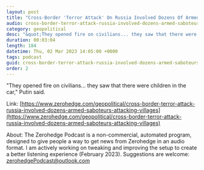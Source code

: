 ```yaml
---
layout: post
title: "Cross-Border 'Terror Attack' On Russia Involved Dozens Of Armed Saboteurs Attacking Villages"
audio: cross-border-terror-attack-russia-involved-dozens-armed-saboteurs-attacking-villages-0
category: geopolitical
desc: "&quot;They opened fire on civilians... they saw that there were children in the car,&quot; Putin said."
duration: 00:03:04
length: 184
datetime: Thu, 02 Mar 2023 14:05:00 +0000
tags: podcast
guid: cross-border-terror-attack-russia-involved-dozens-armed-saboteurs-attacking-villages-0
order: 2
---
```

&quot;They opened fire on civilians... they saw that there were children in the car,&quot; Putin said.

Link: [https://www.zerohedge.com/geopolitical/cross-border-terror-attack-russia-involved-dozens-armed-saboteurs-attacking-villages](https://www.zerohedge.com/geopolitical/cross-border-terror-attack-russia-involved-dozens-armed-saboteurs-attacking-villages)

About: The Zerohedge Podcast is a non-commercial, automated program, designed to give people a way to get news from Zerohedge in an audio format.  I am actively working on tweaking and improving the setup to create a better listening experience (February 2023).  Suggestions are welcome: [zerohedgePodcast@outlook.com](mailto:zerohedgePodcast@outlook.com)
